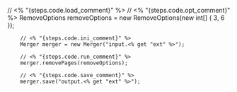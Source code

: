 // <% "{steps.code.load_comment}" %>
        // <% "{steps.code.opt_comment}" %>
        RemoveOptions removeOptions = new RemoveOptions(new int[] { 3, 6 });

        // <% "{steps.code.ini_comment}" %>
        Merger merger = new Merger("input.<% get "ext" %>");

        // <% "{steps.code.run_comment}" %>
        merger.removePages(removeOptions);
    
        // <% "{steps.code.save_comment}" %>
        merger.save("output.<% get "ext" %>");